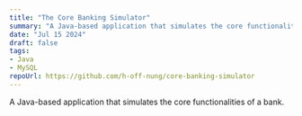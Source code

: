 ```yaml
---
title: "The Core Banking Simulator"
summary: "A Java-based application that simulates the core functionalities of a bank."
date: "Jul 15 2024"
draft: false
tags:
- Java
- MySQL
repoUrl: https://github.com/h-off-nung/core-banking-simulator
---
```


A Java-based application that simulates the core functionalities of a bank.
